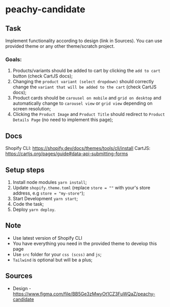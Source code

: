 # peachy-candidate

## Task

Implement functionality according to design (link in Sources). You can use provided theme or any other theme/scratch project.

### Goals:

1.  Products/variants should be added to cart by clicking the `add to cart` button (check CartJS docs);
2.  Changing the `product variant (select dropdown)` should correctly change the `variant that will be added to the cart` (check CartJS docs);
3.  Product cards should be `carousel on mobile` and `grid on desktop` and automatically change to `carousel view` or `grid view` depending on screen resolution;
4.  Clicking the `Product Image` and `Product Title` should redirect to `Product Details Page` (no need to implement this page);

## Docs

Shopify CLI: https://shopify.dev/docs/themes/tools/cli/install
CartJS: https://cartjs.org/pages/guide#data-api-submitting-forms

## Setup steps

1.  Install node modules `yarn install`;
2.  Update `shopify.theme.toml` (replace `store = ""` with your's store address, e.g `store = "my-store"`);
3.  Start Development `yarn start`;
4.  Code the task;
5.  Deploy `yarn deploy`.

## Note
- Use latest version of Shopify CLI
- You have everything you need in the provided theme to develop this page
- Use `src` folder for your `css (scss)` and `js`;
- `Tailwind` is optional but will be a plus;

## Sources

- Design - https://www.figma.com/file/BB5Ge3zMwyOt1CZ3FuWQaZ/peachy-candidate
